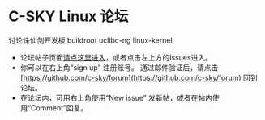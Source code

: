 # C-SKY Linux 论坛
讨论诛仙剑开发板 buildroot uclibc-ng linux-kernel

* 论坛帖子页面[请点这里进入](https://github.com/c-sky/forum/issues)，或者点击左上方的Issues进入。
* 你可以在右上角“sign up” 注册账号。 通过邮件验证后，请点击 [https://github.com/c-sky/forum](https://github.com/c-sky/forum) 回到论坛。
* 在论坛内，可用右上角使用“New issue” 发新帖，或者在帖内使用“Comment”回复。
